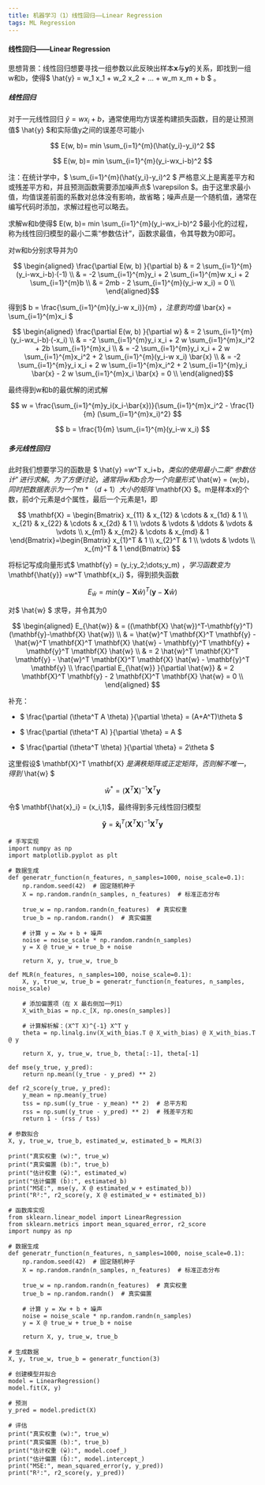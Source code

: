```yaml
---
title: 机器学习（1）线性回归——Linear Regression
tags: ML Regression
---
```


#### 线性回归——Linear Regression

思想背景：线性回归想要寻找一组参数以此反映出样本$\mathbf{x}$与$\mathbf{y}$的关系，即找到一组w和b，使得$ \hat{y} = w_1 x_1 + w_2 x_2 + ... + w_m x_m + b $ 。

<!--more-->

##### 线性回归

对于一元线性回归 $\hat{y} =wx_i+b$，通常使用均方误差构建损失函数，目的是让预测值$ \hat{y} $和实际值y之间的误差尽可能小

$$ E(w, b)= min \sum_{i=1}^{m}(\hat{y_i}-y_i)^2 $$

$$ E(w, b)= min \sum_{i=1}^{m}(y_i-wx_i-b)^2 $$

注：在统计学中，$ \sum_{i=1}^{m}(\hat{y_i}-y_i)^2 $ 严格意义上是离差平方和或残差平方和，并且预测函数需要添加噪声点$ \varepsilon $。由于这里求最小值，均值误差前面的系数对总体没有影响，故省略；噪声点是一个随机值，通常在编写代码时添加，求解过程也可以略去。

求解w和b使得$ E(w, b)= min \sum_{i=1}^{m}(y_i-wx_i-b)^2 $最小化的过程，称为线性回归模型的最小二乘“参数估计”，函数求最值，令其导数为0即可。

对w和b分别求导并为0

$$ \begin{aligned}
\frac{\partial E(w, b) }{\partial b} & = 2 \sum_{i=1}^{m}(y_i-wx_i-b)·(-1) \\
& = -2 \sum_{i=1}^{m}y_i + 2 \sum_{i=1}^{m}w x_i + 2 \sum_{i=1}^{m}b \\
& = 2mb - 2 \sum_{i=1}^{m}(y_i-w x_i) = 0 \\
\end{aligned}$$

得到$ b = \frac{\sum_{i=1}^{m}(y_i-w x_i)}{m} $，注意到均值$ \bar{x} = \sum_{i=1}^{m}x_i $

$$ \begin{aligned}
\frac{\partial E(w, b) }{\partial w} & = 2 \sum_{i=1}^{m}(y_i-wx_i-b)·(-x_i) \\
& = -2 \sum_{i=1}^{m}y_i x_i + 2 w \sum_{i=1}^{m}x_i^2 + 2b \sum_{i=1}^{m}x_i \\
& = -2 \sum_{i=1}^{m}y_i x_i + 2 w \sum_{i=1}^{m}x_i^2 + 2 \sum_{i=1}^{m}(y_i-w x_i) \bar{x} \\
& = -2 \sum_{i=1}^{m}y_i x_i + 2 w \sum_{i=1}^{m}x_i^2 + 2 \sum_{i=1}^{m}y_i \bar{x} - 2 w \sum_{i=1}^{m}x_i \bar{x} = 0 \\
\end{aligned}$$

最终得到w和b的最优解的闭式解

$$ w = \frac{\sum_{i=1}^{m}y_i(x_i-\bar{x})}{\sum_{i=1}^{m}x_i^2 - \frac{1}{m} (\sum_{i=1}^{m}x_i)^2} $$

$$ b = \frac{1}{m}  \sum_{i=1}^{m}(y_i-w x_i) $$

##### 多元线性回归

此时我们想要学习的函数是 $ \hat{y} =w^T x_i+b$，类似的使用最小二乘“参数估计”进行求解。为了方便讨论，通常将w和b合为一个向量形式$ \hat{w} = (w;b)$，同时把数据表示为一个m*（d+1）大小的矩阵$ \mathbf{X} $。m是样本x的个数，前d个元素是d个属性，最后一个元素是1，即

$$
\mathbf{X} = \begin{Bmatrix}
 x_{11} & x_{12} & \cdots & x_{1d} & 1 \\
 x_{21} & x_{22} & \cdots & x_{2d} & 1 \\
 \vdots & \vdots & \ddots  & \vdots & \vdots \\
 x_{m1} & x_{m2} & \cdots  & x_{md} & 1
\end{Bmatrix}=\begin{Bmatrix}
 x_{1}^T & 1  \\
 x_{2}^T & 1  \\
 \vdots & \vdots  \\
 x_{m}^T & 1 
\end{Bmatrix}
$$

将标记写成向量形式$ \mathbf{y} = (y_i;y_2;\dots;y_m) $，学习函数变为$ \mathbf{\hat{y}} =w^T \mathbf{x_i} $，得到损失函数

$$ E_{\hat{w}} = min (\mathbf{y}-\mathbf{X} \hat{w})^T (\mathbf{y}-\mathbf{X} \hat{w})$$

对$ \hat{w} $ 求导，并令其为0

$$ \begin{aligned}
E_{\hat{w}} & =  ((\mathbf{X} \hat{w})^T-\mathbf{y}^T) (\mathbf{y}-\mathbf{X} \hat{w}) \\
& = \hat{w}^T \mathbf{X}^T \mathbf{y} - \hat{w}^T \mathbf{X}^T \mathbf{X} \hat{w} - \mathbf{y}^T \mathbf{y} + \mathbf{y}^T \mathbf{X} \hat{w} \\
& = 2 \hat{w}^T \mathbf{X}^T \mathbf{y} - \hat{w}^T \mathbf{X}^T \mathbf{X} \hat{w} - \mathbf{y}^T \mathbf{y} \\
\frac{\partial E_{\hat{w}} }{\partial \hat{w}} & = 2 \mathbf{X}^T \mathbf{y} - 2 \mathbf{X}^T \mathbf{X} \hat{w} = 0 \\
\end{aligned}
$$

补充：

- $ \frac{\partial (\theta^T A \theta) }{\partial \theta} = (A+A^T)\theta $

- $ \frac{\partial (\theta^T A) }{\partial \theta} = A $

- $ \frac{\partial (\theta^T \theta) }{\partial \theta} = 2\theta $

这里假设$ \mathbf{X}^T \mathbf{X} $是满秩矩阵或正定矩阵，否则解不唯一，得到$ \hat{w} $

$$ \hat{w}^* = (\mathbf{X}^T \mathbf{X})^{-1} \mathbf{X}^T \mathbf{y} $$

令$ \mathbf{\hat{x}_i} = (x_i,1)$，最终得到多元线性回归模型

$$ \mathbf{\hat{y}} = \mathbf{\hat{x}_i}^T (\mathbf{X}^T \mathbf{X})^{-1} \mathbf{X}^T \mathbf{y} $$

~~~
# 手写实现
import numpy as np
import matplotlib.pyplot as plt

# 数据生成
def generatr_function(n_features, n_samples=1000, noise_scale=0.1):
    np.random.seed(42)  # 固定随机种子
    X = np.random.randn(n_samples, n_features)  # 标准正态分布
    
    true_w = np.random.randn(n_features)  # 真实权重
    true_b = np.random.randn()  # 真实偏置
    
    # 计算 y = Xw + b + 噪声
    noise = noise_scale * np.random.randn(n_samples)
    y = X @ true_w + true_b + noise

    return X, y, true_w, true_b

def MLR(n_features, n_samples=100, noise_scale=0.1):
    X, y, true_w, true_b = generatr_function(n_features, n_samples, noise_scale)
    
    # 添加偏置项（在 X 最右侧加一列1）
    X_with_bias = np.c_[X, np.ones(n_samples)]
    
    # 计算解析解：(X^T X)^{-1} X^T y
    theta = np.linalg.inv(X_with_bias.T @ X_with_bias) @ X_with_bias.T @ y
    
    return X, y, true_w, true_b, theta[:-1], theta[-1]

def mse(y_true, y_pred):
    return np.mean((y_true - y_pred) ** 2)

def r2_score(y_true, y_pred):
    y_mean = np.mean(y_true)
    tss = np.sum((y_true - y_mean) ** 2)  # 总平方和
    rss = np.sum((y_true - y_pred) ** 2)  # 残差平方和
    return 1 - (rss / tss)
    
# 参数拟合
X, y, true_w, true_b, estimated_w, estimated_b = MLR(3)

print("真实权重 (w):", true_w)
print("真实偏置 (b):", true_b)
print("估计权重 (ŵ):", estimated_w)
print("估计偏置 (b̂):", estimated_b)
print("MSE:", mse(y, X @ estimated_w + estimated_b))
print("R²:", r2_score(y, X @ estimated_w + estimated_b))
~~~

~~~
# 函数库实现
from sklearn.linear_model import LinearRegression
from sklearn.metrics import mean_squared_error, r2_score
import numpy as np

# 数据生成
def generatr_function(n_features, n_samples=1000, noise_scale=0.1):
    np.random.seed(42)  # 固定随机种子
    X = np.random.randn(n_samples, n_features)  # 标准正态分布
    
    true_w = np.random.randn(n_features)  # 真实权重
    true_b = np.random.randn()  # 真实偏置
    
    # 计算 y = Xw + b + 噪声
    noise = noise_scale * np.random.randn(n_samples)
    y = X @ true_w + true_b + noise

    return X, y, true_w, true_b
    
# 生成数据
X, y, true_w, true_b = generatr_function(3)

# 创建模型并拟合
model = LinearRegression()
model.fit(X, y)

# 预测
y_pred = model.predict(X)

# 评估
print("真实权重 (w):", true_w)
print("真实偏置 (b):", true_b)
print("估计权重 (ŵ):", model.coef_)
print("估计偏置 (b̂):", model.intercept_)
print("MSE:", mean_squared_error(y, y_pred))
print("R²:", r2_score(y, y_pred))
~~~

